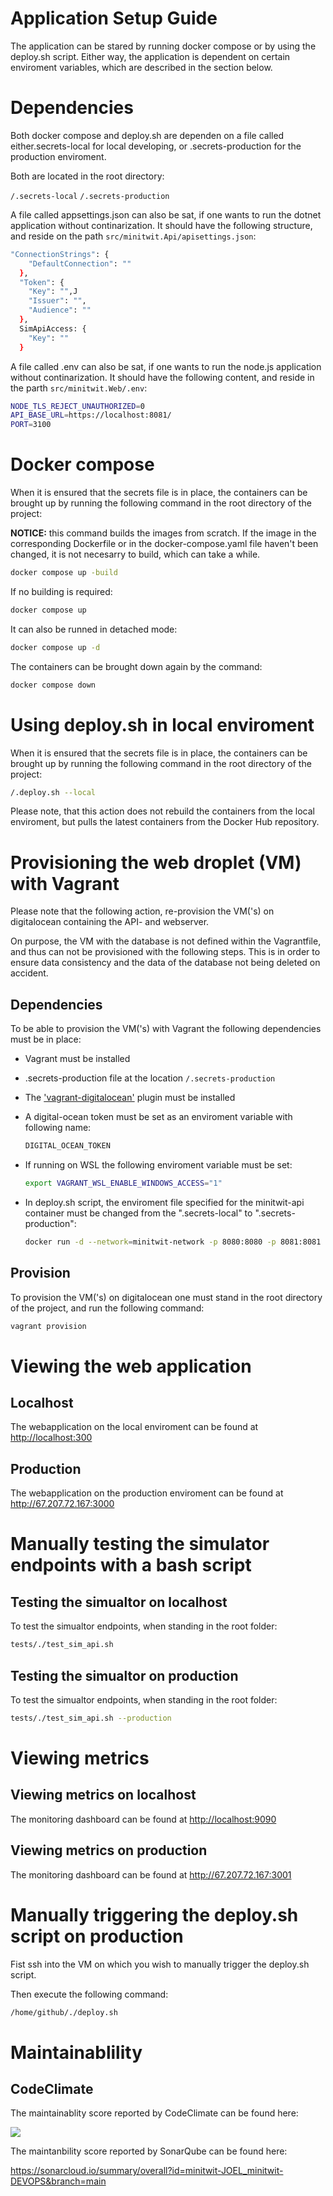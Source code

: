 # Application Setup Guide

The application can be stared by running docker compose or by using the deploy.sh script.
Either way, the application is dependent on certain enviroment variables, which are described in the section below.

# Dependencies

Both docker compose and deploy.sh are dependen on a file called either.secrets-local for local developing,
or .secrets-production for the production enviroment.

Both are located in the root directory:

```/.secrets-local```
```/.secrets-production```

A file called appsettings.json can also be sat, if one wants to run the dotnet application without continarization.
It should have the following structure, and reside on the path ```src/minitwit.Api/apisettings.json```:

```sh
"ConnectionStrings": {
    "DefaultConnection": ""
  },
  "Token": {
    "Key": "",J
    "Issuer": "",
    "Audience": ""
  },
  SimApiAccess: {
    "Key": ""
  }
```
A file called .env can also be sat, if one wants to run the node.js application without continarization.
It should have the following content, and reside in the parth ```src/minitwit.Web/.env```:

```sh
NODE_TLS_REJECT_UNAUTHORIZED=0
API_BASE_URL=https://localhost:8081/
PORT=3100
```

# Docker compose

When it is ensured that the secrets file is in place, 
the containers can be brought up by running the following command in the root directory of the project:

**NOTICE:** this command builds the images from scratch. If the image in the corresponding Dockerfile 
or in the docker-compose.yaml file haven't been changed, it is not necesarry to build, which can take a while.

```sh
docker compose up -build
```

If no building is required:

```sh
docker compose up
```

It can also be runned in detached mode:

```sh
docker compose up -d
```

The containers can be brought down again by the command:

```sh
docker compose down
```

# Using deploy.sh in local enviroment

When it is ensured that the secrets file is in place, 
the containers can be brought up by running the following command in the root directory of the project:

```sh
/.deploy.sh --local
```

Please note, that this action does not rebuild the containers from the local enviroment, but pulls the latest containers from the Docker Hub repository.

# Provisioning the web droplet (VM) with Vagrant

Please note that the following action, re-provision the VM('s) on digitalocean containing the API- and webserver.

On purpose, the VM with the database is not defined within the Vagrantfile, and thus can not be provisioned
with the following steps.
This is in order to ensure data consistency and the data of the database not being deleted on accident.

## Dependencies

To be able to provision the VM('s) with Vagrant the following dependencies must be in place:

- Vagrant must be installed
- .secrets-production file at the location ```/.secrets-production```
- The <a href="https://github.com/devopsgroup-io/vagrant-digitalocean"><span>'vagrant-digitalocean'</span></a> plugin must be installed
- A digital-ocean token must be set as an enviroment variable with following name:
  
  ```sh
  DIGITAL_OCEAN_TOKEN
  ```
- If running on WSL the following enviroment variable must be set:
  
  ```sh
  export VAGRANT_WSL_ENABLE_WINDOWS_ACCESS="1"  
  ```
- In deploy.sh script, the enviroment file specified for the minitwit-api container must be changed from the ".secrets-local" to ".secrets-production":
  
  ```sh
  docker run -d --network=minitwit-network -p 8080:8080 -p 8081:8081 --name=minitwit-api --env-file .secrets-production lukan707/minitwit-joel-api:latest
  ```

## Provision

To provision the VM('s) on digitalocean one must stand in the root directory of the project, and run the following command:

```sh
vagrant provision
```

# Viewing the web application

## Localhost

The webapplication on the local enviroment can be found at <http://localhost:300>

## Production

The webapplication on the production enviroment can be found at <http://67.207.72.167:3000>

# Manually testing the simulator endpoints with a bash script

## Testing the simualtor on localhost

To test the simualtor endpoints, when standing in the root folder:

```sh
tests/./test_sim_api.sh 
```

## Testing the simualtor on production

To test the simualtor endpoints, when standing in the root folder:

```sh
tests/./test_sim_api.sh --production
```

# Viewing metrics

## Viewing metrics on localhost

The monitoring dashboard can be found at <http://localhost:9090>

## Viewing metrics on production

The monitoring dashboard can be found at <http://67.207.72.167:3001>

# Manually triggering the deploy.sh script on production

Fist ssh into the VM on which you wish to manually trigger the deploy.sh script.

Then execute the following command:

```sh
/home/github/./deploy.sh
```

# Maintainablility

## CodeClimate

The maintainablity score reported by CodeClimate can be found here:

<a href="https://codeclimate.com/github/minitwit-JOEL/minitwit-DEVOPS/maintainability"><img src="https://api.codeclimate.com/v1/badges/1a8ebed837410df38623/maintainability" /></a>

The maintanbility score reported by SonarQube can be found here:

<https://sonarcloud.io/summary/overall?id=minitwit-JOEL_minitwit-DEVOPS&branch=main>
